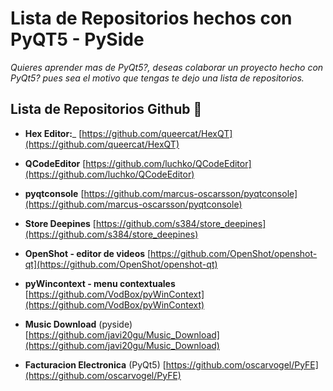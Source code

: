 # Lista de Repositorios hechos con PyQT5 - PySide
_Quieres aprender mas de PyQt5?, deseas colaborar un proyecto hecho con PyQt5?_
_pues sea el motivo que tengas te dejo una lista de repositorios._

## Lista de Repositorios Github 🚀

- **Hex Editor:**_
  [https://github.com/queercat/HexQT](https://github.com/queercat/HexQT)

- **QCodeEditor**
  [https://github.com/luchko/QCodeEditor](https://github.com/luchko/QCodeEditor)

- **pyqtconsole**
  [https://github.com/marcus-oscarsson/pyqtconsole](https://github.com/marcus-oscarsson/pyqtconsole)

- **Store Deepines** 
  [https://github.com/s384/store_deepines](https://github.com/s384/store_deepines)

- **OpenShot - editor de videos**
  [https://github.com/OpenShot/openshot-qt](https://github.com/OpenShot/openshot-qt)

- **pyWincontext - menu contextuales**
  [https://github.com/VodBox/pyWinContext](https://github.com/VodBox/pyWinContext)

- **Music Download** (pyside)
  [https://github.com/javi20gu/Music_Download](https://github.com/javi20gu/Music_Download)
  
- **Facturacion Electronica** (PyQt5)
  [https://github.com/oscarvogel/PyFE](https://github.com/oscarvogel/PyFE)
  
 
